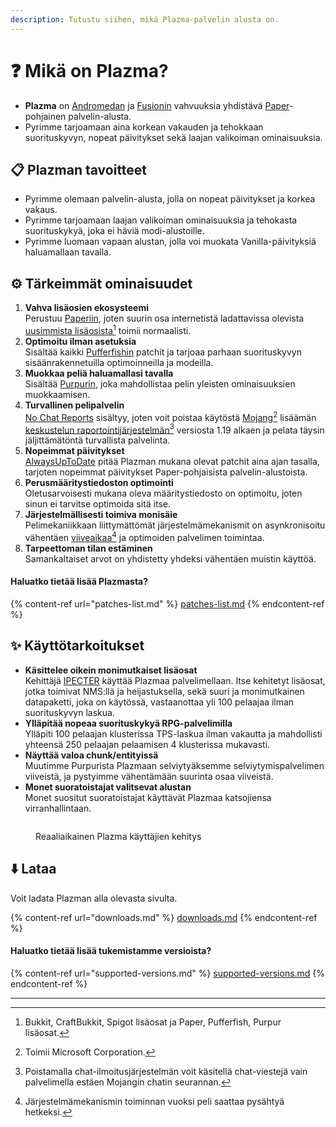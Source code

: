 ```yaml
---
description: Tutustu siihen, mikä Plazma-palvelin alusta on.
---
```


# ❓ Mikä on Plazma?

- **Plazma** on [Andromedan](https://github.com/EarendelArchived/Andromeda) ja [Fusionin](https://github.com/RuinedTechnologyUnify/Fusion) vahvuuksia yhdistävä [Paper](https://github.com/PaperMC/Paper)-pohjainen palvelin-alusta.
- Pyrimme tarjoamaan aina korkean vakauden ja tehokkaan suorituskyvyn, nopeat päivitykset sekä laajan valikoiman ominaisuuksia.

## 📋 Plazman tavoitteet <a href="#id-1" id="id-1"></a>

- Pyrimme olemaan palvelin-alusta, jolla on nopeat päivitykset ja korkea vakaus.
- Pyrimme tarjoamaan laajan valikoiman ominaisuuksia ja tehokasta suorituskykyä, joka ei häviä modi-alustoille.
- Pyrimme luomaan vapaan alustan, jolla voi muokata Vanilla-päivityksiä haluamallaan tavalla.

## ⚙️ Tärkeimmät ominaisuudet <a href="#id-2" id="id-2"></a>

1. **Vahva lisäosien ekosysteemi**\
   Perustuu [Paperiin](https://github.com/PaperMC/Paper), joten suurin osa internetistä ladattavissa olevista [uusimmista lisäosista](#user-content-fn-1)[^1] toimii normaalisti.
2. **Optimoitu ilman asetuksia**\
   Sisältää kaikki [Pufferfishin](https://github.com/pufferfish-gg/Pufferfish) patchit ja tarjoaa parhaan suorituskyvyn sisäänrakennetuilla optimoinneilla ja modeilla.
3. **Muokkaa peliä haluamallasi tavalla**\
   Sisältää [Purpurin](https://github.com/PurpurMC/Purpur), joka mahdollistaa pelin yleisten ominaisuuksien muokkaamisen.
4. **Turvallinen pelipalvelin**\
   [No Chat Reports](https://github.com/Aizistral-Studios/No-Chat-Reports) sisältyy, joten voit poistaa käytöstä [Mojang](#user-content-fn-2)[^2] lisäämän [keskustelun raportointijärjestelmän](#user-content-fn-3)[^3] versiosta 1.19 alkaen ja pelata täysin jäljittämätöntä turvallista palvelinta.
5. **Nopeimmat päivitykset**\
   [AlwaysUpToDate](https://github.com/PlazmaMC/AlwaysUpToDate) pitää Plazman mukana olevat patchit aina ajan tasalla, tarjoten nopeimmat päivitykset Paper-pohjaisista palvelin-alustoista.
6. **Perusmääritystiedoston optimointi**\
   Oletusarvoisesti mukana oleva määritystiedosto on optimoitu, joten sinun ei tarvitse optimoida sitä itse.
7. **Järjestelmällisesti toimiva monisäie**\
   Pelimekaniikkaan liittymättömät järjestelmämekanismit on asynkronisoitu vähentäen [viiveaikaa](#user-content-fn-4)[^4] ja optimoiden palvelimen toimintaa.
8. **Tarpeettoman tilan estäminen**\
   Samankaltaiset arvot on yhdistetty yhdeksi vähentäen muistin käyttöä.

#### Haluatko tietää lisää Plazmasta? <a href="#etc-1" id="etc-1"></a>

{% content-ref url="patches-list.md" %}
[patches-list.md](patches-list.md)
{% endcontent-ref %}

## ✨ Käyttötarkoitukset <a href="#id-3" id="id-3"></a>

- **Käsittelee oikein monimutkaiset lisäosat**\
  Kehittäjä [IPECTER](https://github.com/IPECTER) käyttää Plazmaa palvelimellaan. Itse kehitetyt lisäosat, jotka toimivat NMS:llä ja heijastuksella, sekä suuri ja monimutkainen datapaketti, joka on käytössä,
  vastaanottaa yli 100 pelaajaa ilman suorituskyvyn laskua.
- **Ylläpitää nopeaa suorituskykyä RPG-palvelimilla**\
  Ylläpiti 100 pelaajan klusterissa TPS-laskua ilman vakautta ja mahdollisti yhteensä 250 pelaajan pelaamisen 4 klusterissa mukavasti.
- **Näyttää valoa chunk/entityissä**\
  Muutimme Purpurista Plazmaan selviytyäksemme selviytymispalvelimen viiveistä,
  ja pystyimme vähentämään suurinta osaa viiveistä.
- **Monet suoratoistajat valitsevat alustan**\
  Monet suositut suoratoistajat käyttävät Plazmaa katsojiensa virranhallintaan.

<figure>
   <img src="https://badge.plazmamc.org/internal/bstats" alt="">
   
   <figcaption><p>Reaaliaikainen Plazma käyttäjien kehitys</p></figcaption>
</figure>

## ⬇️ Lataa

Voit ladata Plazman alla olevasta sivulta.

{% content-ref url="downloads.md" %}
[downloads.md](downloads.md)
{% endcontent-ref %}

#### Haluatko tietää lisää tukemistamme versioista?

{% content-ref url="supported-versions.md" %}
[supported-versions.md](supported-versions.md)
{% endcontent-ref %}

***

[^1]: Bukkit, CraftBukkit, Spigot lisäosat ja Paper, Pufferfish, Purpur lisäosat.

[^2]: Toimii Microsoft Corporation.

[^3]: Poistamalla chat-ilmoitusjärjestelmän voit käsitellä chat-viestejä vain palvelimella estäen Mojangin chatin seurannan.

[^4]: Järjestelmämekanismin toiminnan vuoksi peli saattaa pysähtyä hetkeksi.
